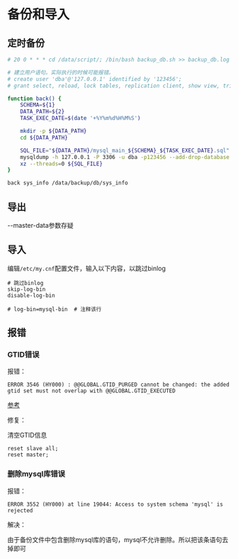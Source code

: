 # 备份和导入

## 定时备份

```bash
# 20 0 * * * cd /data/script/; /bin/bash backup_db.sh >> backup_db.log 2>&1

# 建立用户语句。实际执行的时候可能报错。
# create user 'dba'@'127.0.0.1' identified by '123456';
# grant select, reload, lock tables, replication client, show view, trigger on *.* to 'dba'@'%';

function back() {
    SCHEMA=${1}
    DATA_PATH=${2}
    TASK_EXEC_DATE=$(date '+%Y%m%d%H%M%S')

    mkdir -p ${DATA_PATH}
    cd ${DATA_PATH}

    SQL_FILE="${DATA_PATH}/mysql_main_${SCHEMA}_${TASK_EXEC_DATE}.sql"
    mysqldump -h 127.0.0.1 -P 3306 -u dba -p123456 --add-drop-database --flush-logs --databases ${SCHEMA} --single-transaction --flush-logs --source-data=2 --set-gtid-purged=OFF --result-file=${SQL_FILE}
    xz --threads=0 ${SQL_FILE}
}

back sys_info /data/backup/db/sys_info
```

## 导出

--master-data参数存疑

## 导入

编辑`/etc/my.cnf`配置文件，输入以下内容，以跳过binlog

``` config
# 跳过binlog
skip-log-bin
disable-log-bin

# log-bin=mysql-bin  # 注释该行
```

## 报错

### GTID错误

报错：

``` show
ERROR 3546 (HY000) : @@GLOBAL.GTID_PURGED cannot be changed: the added gtid set must not overlap with @@GLOBAL.GTID_EXECUTED
```

[参考](http://docs.lvrui.io/2016/10/28/%E5%BC%80%E5%90%AFGTID%E7%9A%84%E6%83%85%E5%86%B5%E4%B8%8B%E5%AF%BC%E5%87%BA%E5%AF%BC%E5%85%A5%E5%BA%93%E7%9A%84%E6%B3%A8%E6%84%8F%E4%BA%8B%E9%A1%B9/)

修复：

清空GTID信息

``` mysql
reset slave all;
reset master;
```

### 删除mysql库错误

报错：

``` show
ERROR 3552 (HY000) at line 19044: Access to system schema 'mysql' is rejected
```

解决：

由于备份文件中包含删除mysql库的语句，mysql不允许删除。所以把该条语句去掉即可